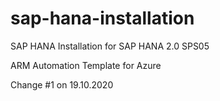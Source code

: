 # sap-hana-installation
SAP HANA Installation for SAP HANA 2.0 SPS05

ARM Automation Template for Azure

Change #1 on 19.10.2020


